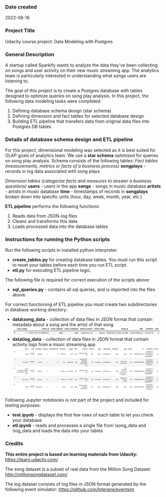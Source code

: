 ### Date created
2022-08-16


### Project Title
Udacity course project: Data Modeling with Postgres


### General Description
A startup called Sparkify wants to analyze the data they've been collecting on songs and user activity on their new music streaming app.
The analytics team is particularly interested in understanding what songs users are listening to.

The goal of this project is to create a Postgres database with tables designed to optimize queries on song play analysis.
In this project, the following data modeling tasks were completed:
1. Defining database schema design (star schema)
2. Defining dimension and fact tables for selected database design
3. Building ETL pipeline that transfers data from original data files into Postgres DB tables


### Details of database schema design and ETL pipeline
For this project, dimensional modeling was selected as it is best suited for OLAP goals of analytics team.
We use a **star schema** optimized for queries on song play analysis.
Schema consists of the following tables:
_Fact tables (measurements, metrics or facts of a business process)_
**songplays** - records in log data associated with song plays

_Dimension tables (categorize facts and measures to answer a business questions)_
**users** - users in the app
**songs** - songs in music database
**artists** - artists in music database
**time** - timestamps of records in **songplays** broken down into specific units (hour, day, week, month, year, etc.)

**ETL pipeline** performs the following functions:
1. Reads data from JSON-log files
2. Cleans and transforms this data
3. Loads processed data into the database tables


### Instructions for running the Python scripts
Run the following scripts in installed python interpreter:
- **create_tables.py** for creating database tables. You must run this script to reset your tables before each time you run ETL script.
- **etl.py** for executing ETL pipeline logic.

The following file is required for correct execution of the scripts above:
- **sql_queries.py** - contains all sql queries, and is imported into the files above.

For correct functioning of ETL pipeline you must create two subdirectories in database working directory:
- **data\\song_data** - collection of data files in JSON format that contain metadata about a song and the artist of that song
![Example of the metadata in a song file](/img/song-data.PNG "Example of the metadata in a song file")
- **data\\log_data** - collection of data files in JSON format that contain activity logs from a msuic streaming app
![Example of the data in a log file](/img/log-data.png "Example of the data in a log file")

Following Jupyter notebooks is not part of the project and included for testing purposes:
- **test.ipynb** - displays the first few rows of each table to let you check your database
- **etl.ipynb** - reads and processes a single file from \\song_data and \\log_data and loads the data into your tables


### Credits

**This entire project is based on learning materials from Udacity:**
https://learn.udacity.com/

The song dataset is a subset of real data from the Million Song Dataset:
http://millionsongdataset.com/

The log dataset consists of log files in JSON format generated by the following event simulator:
https://github.com/Interana/eventsim
